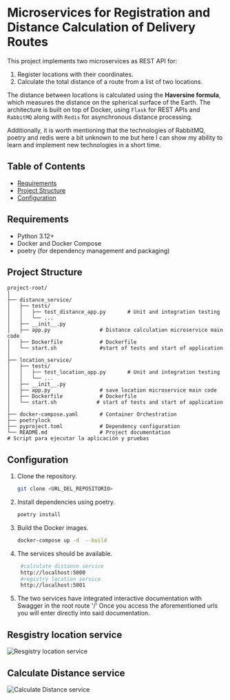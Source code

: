 # Microservices for Registration and Distance Calculation of Delivery Routes

This project implements two microservices as REST API for:

1. Register locations with their coordinates.
2. Calculate the total distance of a route from a list of two locations.

The distance between locations is calculated using the **Haversine formula**, which measures the distance on the spherical surface of the Earth. The architecture is built on top of Docker, using `Flask` ​​for REST APIs and `RabbitMQ` along with `Redis` for asynchronous distance processing.

Additionally, it is worth mentioning that the technologies of RabbitMQ, poetry and redis were a bit unknown to me but here I can show my ability to learn and implement new technologies in a short time.

## Table of Contents

- [Requirements](#requirements)
- [Project Structure](#project-structure)
- [Configuration](#configuration)


## Requirements

- Python 3.12+
- Docker and Docker Compose
- poetry (for dependency management and packaging)

## Project Structure

```plaintext
project-root/
│
├── distance_service/
│   ├── tests/
│   │   ├── test_distance_app.py       # Unit and integration testing
│   │   └── ...
│   ├── __init__.py                
│   ├── app.py                # Distance calculation microservice main code
│   ├── Dockerfile            # Dockerfile
│   └── start.sh              #start of tests and start of application
│
├── location_service/
│   ├── tests/
│   │   ├── test_location_app.py       # Unit and integration testing
│   │   └── ...
│   ├── __init__.py             
│   ├── app.py                # save location microservice main code
│   ├── Dockerfile            # Dockerfile
│   └── start.sh             # start of tests and start of application
│
├── docker-compose.yaml       # Container Orchestration
├── poetrylock
├── pyproject.toml            # Dependency configuration
└── README.md                 # Project documentation                 # Script para ejecutar la aplicación y pruebas

```


## Configuration

1. Clone the repository.
   ```bash
   git clone <URL_DEL_REPOSITORIO>
   ```
2. Install dependencies using poetry.
   ```bash
   poetry install
   ```
3. Build the Docker images.
   ```bash
   docker-compose up -d  --build
   ```
4. The services should be available.
   ```bash
    #calculate distance service
    http://localhost:5000
    #registry location service
    http://localhost:5001
    ```
5. The two services have integrated interactive documentation with Swagger in the root route '/'
Once you access the aforementioned urls you will enter directly into said documentation.

## Resgistry location service
![Resgistry location service](images/Captura%20de%20pantalla%202024-11-08%20124519.png "Resgistry location")

## Calculate Distance service
![Calculate Distance service](images/Captura%20de%20pantalla%202024-11-08%20124535.png "Calculate Distance")
